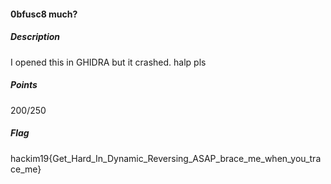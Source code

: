 #### 0bfusc8 much?

##### Description

I opened this in GHIDRA but it crashed. halp pls

##### Points

200/250

##### Flag

hackim19{Get_Hard_In_Dynamic_Reversing_ASAP_brace_me_when_you_trace_me}